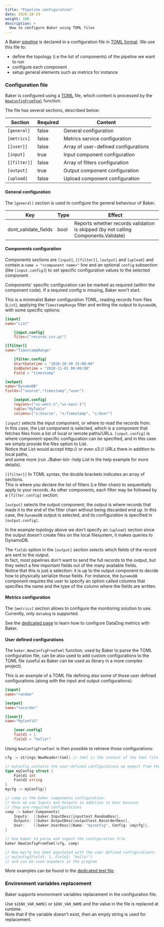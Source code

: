 ```yaml
---
title: "Pipeline configuration"
date: 2020-10-29
weight: 100
description: >
  How to configure Baker using TOML files
---
```


A Baker [pipeline](/docs/core-concepts/#pipeline) is declared in a configuration
file in [TOML format](https://toml.io/en/).
We use this file to:
 * define the topology (i.e the list of components) of the pipeline we want to run
 * configure each component
 * setup general elements such as metrics for instance


### Configuration file

Baker is configured using a [TOML](https://toml.io/en/) file, which content is processed by the
[`NewConfigFromToml`](https://pkg.go.dev/github.com/AdRoll/Baker#NewConfigFromToml) function.

The file has several sections, described below:

| Section       | Required   | Content                                 |
|---------------|------------|-----------------------------------------|
| `[general]`   | false      | General configuration                   |
| `[metrics]`   | false      | Metrics service configuration           |
| `[[user]]`    | false      | Array of user-defined configurations    |
| `[input]`     | true       | Input component configuration           |
| `[[filter]]`  | false      | Array of filters configuration          |
| `[output]`    | true       | Output component configuration          |
| `[upload]`    | false      | Upload component configuration          |

#### General configuration

The `[general]` section is used to configure the general behaviour of Baker.

| Key                    | Type   | Effect |
|------------------------|--------|--------|
| dont_validate_fields   | bool   | Reports whether records validation is skipped (by not calling Components.Validate) |

#### Components configuration

Components sections are `[input]`, `[[filter]]`, `[output]` and `[upload]` and contain a
`name = "<component name>"` line and an optional `config` subsection (like `[input.config]`)
to set specific configuration values to the selected component.

Components' specific configuration can be marked as required (within the component code). If a
required config is missing, Baker won't start.

This is a minimalist Baker configuration TOML, reading records from files (`List`), applying the
`TimestampRange` filter and writing the output to `DynamoDB`, with some specific options:

```toml
[input]
name="List"

    [input.config]
    files=["records.csv.gz"]

[[filter]]
name="TimestampRange"

    [filter.config]
    StartDatetime = "2020-10-30 15:00:00"
	EndDatetime = "2020-11-01 00:00:00"
	Field = "timestamp"

[output]
name="DynamoDB"
fields=["source","timestamp","user"]

    [output.config]
    regions=["us-west-2","us-east-1"]
    table="MyTable"
    columns=["s:Source", "n:Timestamp", "s:User"]
```

`[input]` selects the input component, or where to read the records from.  
In this case, the List component is selected, which is a component that fetches files from
a list of local or remote paths/URLs. `[input.config]` is where component-specific configuration
can be specified, and in this case we simply provide the files option to List.  
Notice that List would accept http:// or even s3:// URLs there in addition to local paths,  
and some more (run ./Baker-bin -help List in the help example for more details).

`[[filter]]` In TOML syntax, the double brackets indicates an array of sections.  
This is where you declare the list of filters (i.e filter chain) to sequentially apply to your
records. As other components, each filter may be followed by a `[filter.config]` section.  

`[output]` selects the output component; the output is where records that made it to the end of
the filter chain without being discarded end up. In this case, the `DynamoDB` output is selected,
and its configuration is specified in `[output.config]`.

In the example topology above we don't specify an `[upload]` section since the output 
doesn't create files on the local filesystem, it makes queries to DynamoDB.

The `fields` option in the `[output]` section selects which fields of the record are sent
to the output.  
In fact, most pipelines don't want to send the full records to the output, but they select
a few important fields out of the many available fields.  
Notice that this is just a selection: it is up to the output component to decide how to
physically serialize those fields. For instance, the `DynamoDB` component requires the user
to specify an option called columns that specifies the name and the type of the column where
the fields are written.

#### Metrics configuration

The `[metrics]` section allows to configure the monitoring solution to use. Currently, only `datadog` is
supported.

See the [dedicated page](/docs/how-tos/metrics/) to learn how to configure DataDog metrics with Baker.

#### User defined configurations

The `baker.NewConfigFromToml` function, used by Baker to parse the TOML configuration file, can be
also used to add custom configurations to the TOML file (useful as Baker can be used as library in
a more complex project).

This is an example of a TOML file defining also some of those user defined configurations (along
with the input and output configurations):

```toml
[input]
name="random"

[output]
name="recorder"

[[user]]
name="MyConfiG"

	[user.config]
	field1 = 1
	field2 = "hello!"
```

Using `NewConfigFromToml` is then possible to retrieve those configurations:

```go
cfg := strings.NewReader(toml) // toml is the content of the toml file

// myConfig contains the user-defined configurations we expect from the toml file
type myConfig struct {
    Field1 int
    Field2 string
}
mycfg := myConfig{}

// comp is the baker components configuration.
// Here we use Inputs and Outputs in addition to User because
// they are required configurations
comp := baker.Components{
    Inputs:  []baker.InputDesc{inputtest.RandomDesc},
    Outputs: []baker.OutputDesc{outputtest.RecorderDesc},
    User:    []baker.UserDesc{{Name: "myconfig", Config: &mycfg}},
}

// Use baker to parse and ingest the configuration file
baker.NewConfigFromToml(cfg, comp)

// Now mycfg has been populated with the user defined configurations:
// myConfig{Field1: 1, Field2: "hello!"}
// and can be used anywhere in the program
```

More examples can be found in the
[dedicated test file](https://github.com/AdRoll/baker/blob/main/user_config_test.go).

### Environment variables replacement

Baker supports environment variables replacement in the configuration file.

Use `${ENV_VAR_NAME}` or `$ENV_VAR_NAME` and the value in the file is replaced at runtime.  
Note that if the variable doesn't exist, then an empty string is used for replacement.
